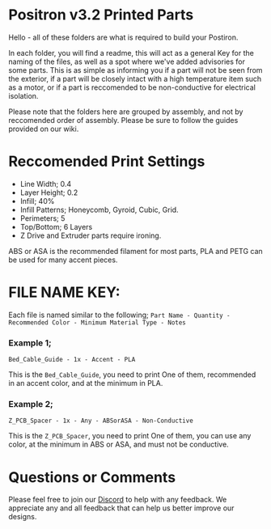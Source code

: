 # Positron v3.2 Printed Parts
Hello - all of these folders are what is required to build your Postiron.

In each folder, you will find a readme, this will act as a general Key for the naming of the files, as well as a spot where we've added advisories for some parts. This is as simple as informing you if a part will not be seen from the exterior, if a part will be closely intact with a high temperature item such as a motor, or if a part is reccomended to be non-conductive for electrical isolation.

Please note that the folders here are grouped by assembly, and not by reccomended order of assembly. Please be sure to follow the guides provided on our wiki.

# Reccomended Print Settings

 - Line Width; 0.4
 - Layer Height; 0.2
 - Infill; 40%
 - Infill Patterns; Honeycomb, Gyroid, Cubic, Grid.
 - Perimeters; 5
 - Top/Bottom; 6 Layers
 - Z Drive and Extruder parts require ironing.

  

ABS or ASA is the recommended filament for most parts, PLA and PETG can be used for many accent pieces.

# FILE NAME KEY:
Each file is named similar to the following;
`Part Name - Quantity - Recommended Color - Minimum Material Type - Notes`

### Example 1;
`Bed_Cable_Guide - 1x - Accent - PLA`  

This is the `Bed_Cable_Guide`, you need to print One of them, recommended in an accent color, and at the minimum in PLA.

### Example 2;
`Z_PCB_Spacer - 1x - Any - ABSorASA - Non-Conductive`

This is the `Z_PCB_Spacer`, you need to print One of them, you can use any color, at the minimum in ABS or ASA, and must not be conductive.

# Questions or Comments
Please feel free to join our [Discord](https://discord.gg/mGDkYZtyNY) to help with any feedback. We appreciate any and all feedback that can help us better improve our designs.
